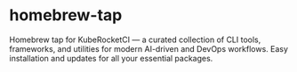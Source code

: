 # homebrew-tap
Homebrew tap for KubeRocketCI — a curated collection of CLI tools, frameworks, and utilities for modern AI-driven and DevOps workflows. Easy installation and updates for all your essential packages.
